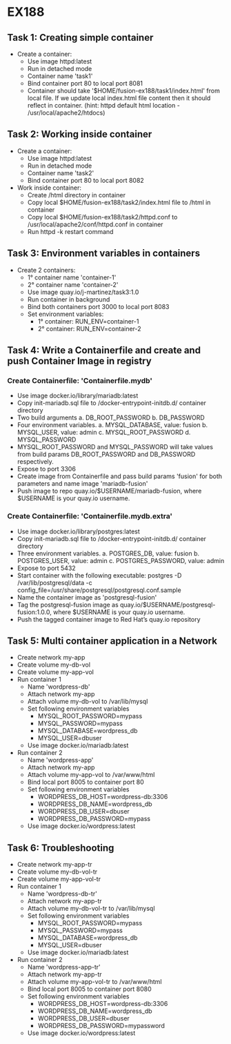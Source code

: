 # EX188
## Task 1: Creating simple container
- Create a container:
  - Use image httpd:latest
  - Run in detached mode
  - Container name 'task1'
  - Bind container port 80 to local port 8081
  - Container should take '$HOME/fusion-ex188/task1/index.html' from local file. If we update local index.html file content then it should reflect in container. (hint: httpd default html location - /usr/local/apache2/htdocs)

## Task 2: Working inside container
- Create a container:
  - Use image httpd:latest
  - Run in detached mode
  - Container name 'task2'
  - Bind container port 80 to local port 8082
- Work inside container:
  - Create /html directory in container
  - Copy local $HOME/fusion-ex188/task2/index.html file to /html in container
  - Copy local $HOME/fusion-ex188/task2/httpd.conf to /usr/local/apache2/conf/httpd.conf in container
  - Run httpd -k restart command

## Task 3: Environment variables in containers
- Create 2 containers:
  - 1° container name 'container-1'
  - 2° container name 'container-2'
  - Use image quay.io/j-martinez/task3:1.0
  - Run container in background
  - Bind both containers port 3000 to local port 8083
  - Set environment variables:
    - 1° container: RUN_ENV=container-1
    - 2° container: RUN_ENV=container-2

## Task 4: Write a Containerfile and create and push Container Image in registry
### Create Containerfile: 'Containerfile.mydb'
  - Use image docker.io/library/mariadb:latest
  - Copy init-mariadb.sql file to /docker-entrypoint-initdb.d/ container directory
  - Two build arguments
    a. DB_ROOT_PASSWORD
    b. DB_PASSWORD
  - Four environment variables.
    a. MYSQL_DATABASE, value: fusion
    b. MYSQL_USER, value: admin
    c. MYSQL_ROOT_PASSWORD
    d. MYSQL_PASSWORD
  - MYSQL_ROOT_PASSWORD and MYSQL_PASSWORD will take values from build params DB_ROOT_PASSWORD and DB_PASSWORD respectively.
  - Expose to port 3306
- Create image from Containerfile and pass build params 'fusion' for both parameters and name image 'mariadb-fusion'
- Push image to repo quay.io/$USERNAME/mariadb-fusion, where $USERNAME is your quay.io username.

### Create Containerfile: 'Containerfile.mydb.extra'
  - Use image docker.io/library/postgres:latest
  - Copy init-mariadb.sql file to /docker-entrypoint-initdb.d/ container directory
  - Three environment variables.
    a. POSTGRES_DB, value: fusion
    b. POSTGRES_USER, value: admin
    c. POSTGRES_PASSWORD, value: admin
  - Expose to port 5432
  - Start container with the following executable: postgres -D /var/lib/postgresql/data -c config_file=/usr/share/postgresql/postgresql.conf.sample
- Name the container image as 'postgresql-fusion'
- Tag the postgresql-fusion image as quay.io/$USERNAME/postgresql-fusion:1.0.0, where $USERNAME is your quay.io username.
- Push the tagged container image to Red Hat’s quay.io repository

## Task 5: Multi container application in a Network
- Create network my-app
- Create volume my-db-vol
- Create volume my-app-vol
- Run container 1
  - Name 'wordpress-db'
  - Attach network my-app
  - Attach volume my-db-vol to /var/lib/mysql
  - Set following environment variables
    - MYSQL_ROOT_PASSWORD=mypass
    - MYSQL_PASSWORD=mypass
    - MYSQL_DATABASE=wordpress_db
    - MYSQL_USER=dbuser
  - Use image docker.io/mariadb:latest
- Run container 2
  - Name 'wordpress-app'
  - Attach network my-app
  - Attach volume my-app-vol to /var/www/html
  - Bind local port 8005 to container port 80
  - Set following environment variables
    - WORDPRESS_DB_HOST=wordpress-db:3306
    - WORDPRESS_DB_NAME=wordpress_db
    - WORDPRESS_DB_USER=dbuser
    - WORDPRESS_DB_PASSWORD=mypass
  - Use image docker.io/wordpress:latest 

## Task 6: Troubleshooting
- Create network my-app-tr
- Create volume my-db-vol-tr
- Create volume my-app-vol-tr
- Run container 1
  - Name 'wordpress-db-tr'
  - Attach network my-app-tr
  - Attach volume my-db-vol-tr to /var/lib/mysql
  - Set following environment variables
    - MYSQL_ROOT_PASSWORD=mypass
    - MYSQL_PASSWORD=mypass
    - MYSQL_DATABASE=wordpress_db
    - MYSQL_USER=dbuser
  - Use image docker.io/mariadb:latest
- Run container 2
  - Name 'wordpress-app-tr'
  - Attach network my-app-tr
  - Attach volume my-app-vol-tr to /var/www/html
  - Bind local port 8005 to container port 8080
  - Set following environment variables
    - WORDPRESS_DB_HOST=wordpress-db:3306
    - WORDPRESS_DB_NAME=wordpress_db
    - WORDPRESS_DB_USER=dbuser
    - WORDPRESS_DB_PASSWORD=mypassword
  - Use image docker.io/wordpress:latest 
